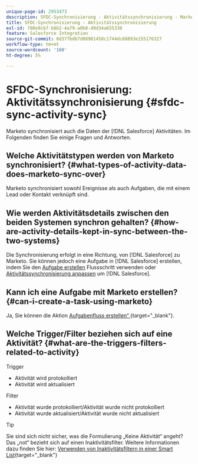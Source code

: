 ```yaml
---
unique-page-id: 2953473
description: SFDC-Synchronisierung - Aktivitätssynchronisierung - Marketo-Dokumente - Produktdokumentation
title: SFDC-Synchronisierung - Aktivitätssynchronisierung
exl-id: 780e9cb7-b8b2-4a79-a0b8-d9d34a655330
feature: Salesforce Integration
source-git-commit: 0d37fbdb7d08901458c1744dc68893e155176327
workflow-type: tm+mt
source-wordcount: '160'
ht-degree: 5%

---
```


# SFDC-Synchronisierung: Aktivitätssynchronisierung {#sfdc-sync-activity-sync}

Marketo synchronisiert auch die Daten der [!DNL Salesforce] Aktivitäten. Im Folgenden finden Sie einige Fragen und Antworten.

## Welche Aktivitätstypen werden von Marketo synchronisiert? {#what-types-of-activity-data-does-marketo-sync-over}

Marketo synchronisiert sowohl Ereignisse als auch Aufgaben, die mit einem Lead oder Kontakt verknüpft sind.

## Wie werden Aktivitätsdetails zwischen den beiden Systemen synchron gehalten? {#how-are-activity-details-kept-in-sync-between-the-two-systems}

Die Synchronisierung erfolgt in eine Richtung, von [!DNL Salesforce] zu Marketo. Sie können jedoch eine Aufgabe in [!DNL Salesforce] erstellen, indem Sie den [Aufgabe erstellen](/help/marketo/product-docs/core-marketo-concepts/smart-campaigns/salesforce-flow-actions/create-task.md) Flussschritt verwenden oder [Aktivitätssynchronisierung anpassen](/help/marketo/product-docs/crm-sync/salesforce-sync/setup/optional-steps/customize-activities-sync.md) um [!DNL Salesforce].

## Kann ich eine Aufgabe mit Marketo erstellen? {#can-i-create-a-task-using-marketo}

Ja, Sie können die Aktion [Aufgabenfluss erstellen“ ](/help/marketo/product-docs/core-marketo-concepts/smart-campaigns/salesforce-flow-actions/create-task.md){target="_blank"}.

## Welche Trigger/Filter beziehen sich auf eine Aktivität? {#what-are-the-triggers-filters-related-to-activity}

Trigger

* Aktivität wird protokolliert
* Aktivität wird aktualisiert

Filter

* Aktivität wurde protokolliert/Aktivität wurde nicht protokolliert
* Aktivität wurde aktualisiert/Aktivität wurde nicht aktualisiert

>[!TIP]
>
>Sie sind sich nicht sicher, was die Formulierung „Keine Aktivität“ angeht? Das „not“ bezieht sich auf einen Inaktivitätsfilter. Weitere Informationen dazu finden Sie hier: [Verwenden von Inaktivitätsfiltern in einer Smart List](/help/marketo/product-docs/core-marketo-concepts/smart-lists-and-static-lists/using-smart-lists/use-inactivity-filters-in-a-smart-list.md){target="_blank"}

